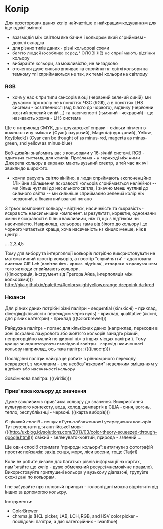 # Колір

Для просторових даних колір найчастіше є найкращим кодуванням для іще однієї змінної
- взаємодія між світлом яке бачим і кольором який сприймаєм - доволі складна
- для різних типів даних - різні кольорові схеми
- багато людей (особливо серед ЧОЛОВІКІВ) не сприймають відтінки кольору
- вибирайте кольори, за можливістю, не випадково
- оточення дуже сильно впливає на сприйняття: світлі кольори на темному тлі сприймаються не так, як темні кольори на світлому

### RGB
- хоча у нас є три типи сенсорів в оці (червоний зелений синій), ми думаємо про колір не в поняттях ЧЗС (RGB), а в поняттях LHS системи - освітленності (від білого до чорного), відтінку (червоний жовтий зелений синій ...) та насиченості (тьмяний - яскравий) - ще називають хрома - LHS система.

Ще є наприклад CMYK, для друкарської справи - скільки пігментів кожного типу змішати 
(Cyan(лазуровий), Magenta(пурпурний), Yellow, Key(black))
(Cyan can be thought of as minus-red, magenta as minus-green, and yellow as minus-blue)

Веб-дизайн знайомить вас з кольорами у 16-річній системі. 
RGB - адитивна система, для компів. Проблема - у переході між ними
Джерела кольору в екранах мають вузький спектр, в той час як очі звикли до широкого.
- компи рахують світло лінійно, а люди сприймають експоненційно (Лінійне збільшення яскравості кольорів сприймається нелінійно)
-- ми більш чутливі до несильного світла, і значно менш чутливі до сильного світла
-- ми сильніше сприймаємо зелений колір ніж червоний, а блакитний взагалі погано

З трьох компонент кольору - відтінок, насиченість та яскравість - яскравість найсильніший компонент. В результаті, коректні, однозначні зміни в яскравості є більш важливими, ніж ті, що з відтінком чи насиченістю. Наприклад, кольорова гама від білого до кольору і до чорного читається краще, хоча насиченість на кінцях менше, ніж в центрі.


... 2,3,4,5

Тому для вибору та інтерполяції кольорів потрібно використовувати не математичний простір кольорів, а простір "сприйняття"  - адаптована система CIE L*c*h (освітленість-хрома-відтінок), створена з врахуванням того як люди сприймають кольори.  
(((ілюстрація, інструмент від Грегора Айка, інтерполяція між кольорами)))
http://gka.github.io/palettes/#colors=lightyellow,orange,deeppink,darkred


### Нюанси

Для різних даних потрібні різні палітри - sequential (кількісні) - приклад, diverging(кількісні з переходом через нуль) - приклад, qualitative (якісні, для різних категорій) - приклад (((Colorbrewer)))

Райдужна палітра - погано для кількісних даних (наприклад, переходи в зоні яскравих 
лазурового або жовтого кольорів занадто різкий, непропорційно малий по щирині ніж в інших місцях палітри ). Тому краще використовувати послідовні палітри - перехід насиченості кольору наприклад, ось така палітра: ((((ілюстр)))

Послідовні палітри найкраще робити з рівномірного переходу яскравості, з можливим - але необов"язковим" невеликим змішенням у відтінку або насиченості кольору

Зовсім нова палітра: (((viridis))) 




### Прив"язка кольору до значення

Дуже важливим є прив"язка кольору до значення. Використання культурного контексту,
вода, холод, демпартія в США - синя, вогонь, тепло, республіканці - червоні. 
(((карта виборів)))

Є цікавий спосіб - пошук в Гугл-зображеннях і усереднення кольорів. Тут рузельтати для англійської мови: (((http://uxblog.idvsolutions.com/2013/03/color-theory-squeezed-through-google.html))) 
свіжий - зеленувато-жовтий,
природа - зелений
...

Ще один спосіб отримати "природні кольори": витягнути з фотографій простих пейзажів: захід сонця, море, ліси восени, тощо (Тафті)

Коли ви робите дизайн для багатьох рівнів інформації на картах, пам"ятайте що колір - дуже обмежений ресурс(мнемонічне правило). Використовуйте приглушені кольори у вузькому діапазоні, групуйте схожі дані по кольорам.

І не забувайте про головний принцип - головні дані можна відрізнити від інших за допомогою кольору.

Інструменти:
- ColorBrewer
- chroma.js (HCL picker, LAB, LCH, RGB, and HSV color picker - послідовні палітри, а для категорійних - Iwanthue)

